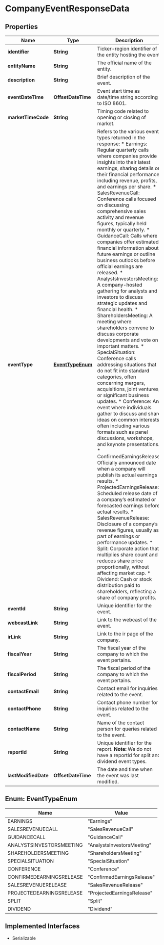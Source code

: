 

# CompanyEventResponseData


## Properties

Name | Type | Description | Notes
------------ | ------------- | ------------- | -------------
**identifier** | **String** | Ticker-region identifier of the entity hosting the event. |  [optional]
**entityName** | **String** | The official name of the entity. |  [optional]
**description** | **String** | Brief description of the event. |  [optional]
**eventDateTime** | **OffsetDateTime** | Event start time as date/time string according to ISO 8601. |  [optional]
**marketTimeCode** | **String** | Timing code related to opening or closing of market. |  [optional]
**eventType** | [**EventTypeEnum**](#EventTypeEnum) | Refers to the various event types returned in the response:    * Earnings: Regular quarterly calls where companies provide insights into their latest earnings, sharing details on their financial performance, including revenue, profits, and earnings per share.    * SalesRevenueCall: Conference calls focused on discussing comprehensive sales activity and revenue figures, typically held monthly or quarterly.    * GuidanceCall: Calls where companies offer estimated financial information about future earnings or outline business outlooks before official earnings are released.    * AnalystsInvestorsMeeting: A company-hosted gathering for analysts and investors to discuss strategic updates and financial health.    * ShareholdersMeeting: A meeting where shareholders convene to discuss corporate developments and vote on important matters.    * SpecialSituation: Conference calls addressing situations that do not fit into standard categories, often concerning mergers, acquisitions, joint ventures, or significant business updates.    * Conference: An event where individuals gather to discuss and share ideas on common interests, often including various formats such as panel discussions, workshops, and keynote presentations.    * ConfirmedEarningsRelease: Officially announced date when a company will publish its actual earnings results.    * ProjectedEarningsRelease:  Scheduled release date of a company’s estimated or forecasted earnings before actual results.    * SalesRevenueRelease: Disclosure of a company’s revenue figures, usually as part of earnings or performance updates.    * Split: Corporate action that multiplies share count and reduces share price proportionally, without affecting market cap.    * Dividend: Cash or stock distribution paid to shareholders, reflecting a share of company profits. |  [optional]
**eventId** | **String** | Unique identifier for the event. |  [optional]
**webcastLink** | **String** | Link to the webcast of the event. |  [optional]
**irLink** | **String** | Link to the ir page of the company. |  [optional]
**fiscalYear** | **String** | The fiscal year of the company to which the event pertains. |  [optional]
**fiscalPeriod** | **String** | The fiscal period of the company to which the event pertains. |  [optional]
**contactEmail** | **String** | Contact email for inquiries related to the event. |  [optional]
**contactPhone** | **String** | Contact phone number for inquiries related to the event. |  [optional]
**contactName** | **String** | Name of the contact person for queries related to the event. |  [optional]
**reportId** | **String** | Unique identifier for the report.    **Note:** We do not have a reportId for split and dividend event types.  |  [optional]
**lastModifiedDate** | **OffsetDateTime** | The date and time when the event was last modified. |  [optional]



## Enum: EventTypeEnum

Name | Value
---- | -----
EARNINGS | &quot;Earnings&quot;
SALESREVENUECALL | &quot;SalesRevenueCall&quot;
GUIDANCECALL | &quot;GuidanceCall&quot;
ANALYSTSINVESTORSMEETING | &quot;AnalystsInvestorsMeeting&quot;
SHAREHOLDERSMEETING | &quot;ShareholdersMeeting&quot;
SPECIALSITUATION | &quot;SpecialSituation&quot;
CONFERENCE | &quot;Conference&quot;
CONFIRMEDEARNINGSRELEASE | &quot;ConfirmedEarningsRelease&quot;
SALESREVENUERELEASE | &quot;SalesRevenueRelease&quot;
PROJECTEDEARNINGSRELEASE | &quot;ProjectedEarningsRelease&quot;
SPLIT | &quot;Split&quot;
DIVIDEND | &quot;Dividend&quot;


## Implemented Interfaces

* Serializable


